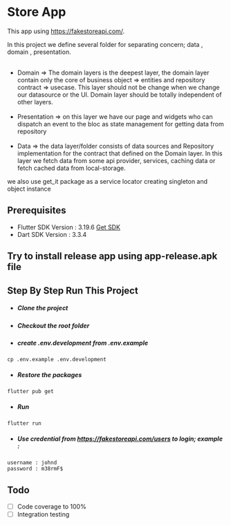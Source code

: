 # Store App
This app using https://fakestoreapi.com/.

In this project we define several folder for separating concern;  data , domain , presentation.
<br /><br />
- Domain => The domain layers is the deepest layer, the domain layer contain only the core of business object => entities and repository contract => usecase. This layer should not be change when we change our datasource or the UI. Domain layer should be totally independent of other layers.
  <br /><br />
- Presentation => on this layer we have our page and widgets who can dispatch an event to the bloc as state management for getting data from repository
  <br /><br />
- Data =>  the data layer/folder consists of data sources and Repository implementation for the contract that defined on the Domain layer. In this layer we fetch data from some api provider, services, caching data or fetch cached data from local-storage.

we also use get_it package as a service locator creating singleton and object instance
<br />

## Prerequisites

* Flutter SDK Version : 3.19.6 [Get SDK](https://docs.flutter.dev/development/tools/sdk/releases)
* Dart SDK Version : 3.3.4


## Try to install release app using app-release.apk file

## Step By Step Run This Project
* ##### Clone the project

* ##### Checkout the root folder

* ##### create .env.development from .env.example
```
cp .env.example .env.development
```

* #####  Restore the packages

```
flutter pub get
```

* ##### Run
```
flutter run
```


* ##### Use credential from https://fakestoreapi.com/users to login; example :
```
username : johnd
password : m38rmF$
```

## Todo
* [ ] Code coverage to 100%
* [ ] Integration testing 
